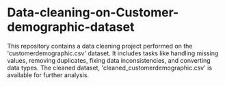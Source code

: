 # Data-cleaning-on-Customer-demographic-dataset
This repository contains a data cleaning project performed on the 'customerdemographic.csv' dataset. It includes tasks like handling missing values, removing duplicates, fixing data inconsistencies, and converting data types. The cleaned dataset, 'cleaned_customerdemographic.csv' is available for further analysis.
